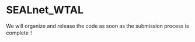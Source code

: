 # SEALnet_WTAL
We will organize and release the code as soon as the submission process is complete！
